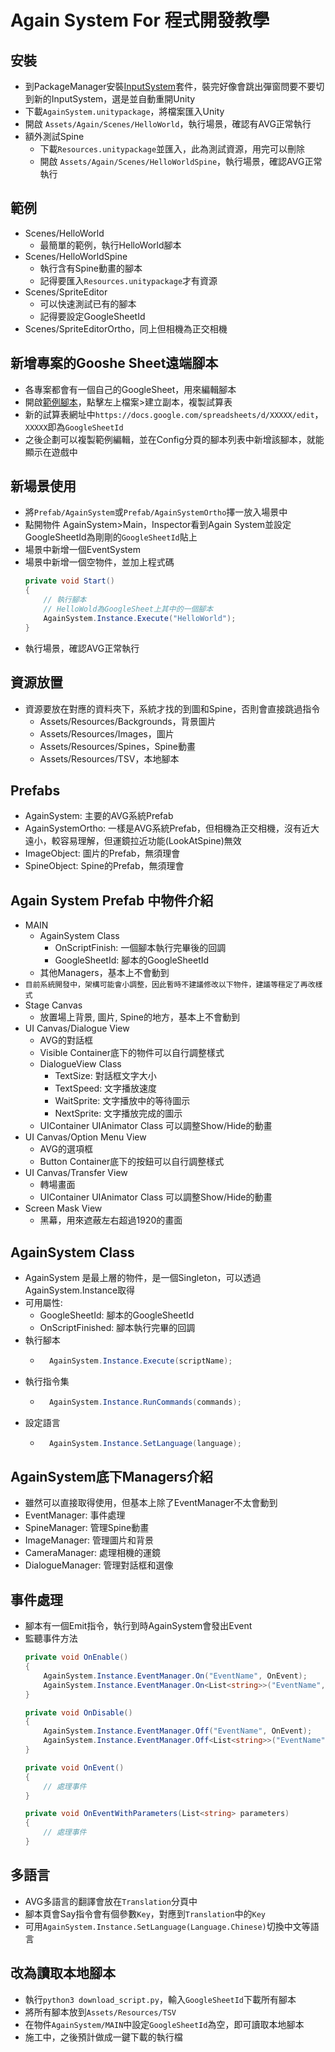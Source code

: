 # Again System For 程式開發教學

## 安裝
- 到PackageManager安裝[InputSystem](https://docs.unity3d.com/Packages/com.unity.inputsystem@1.7/manual/Installation.html)套件，裝完好像會跳出彈窗問要不要切到新的InputSystem，選是並自動重開Unity
- 下載`AgainSystem.unitypackage`，將檔案匯入Unity
- 開啟 `Assets/Again/Scenes/HelloWorld`，執行場景，確認有AVG正常執行
- 額外測試Spine
  - 下載`Resources.unitypackage`並匯入，此為測試資源，用完可以刪除
  -  開啟 `Assets/Again/Scenes/HelloWorldSpine`，執行場景，確認AVG正常執行

## 範例
- Scenes/HelloWorld
  - 最簡單的範例，執行HelloWorld腳本
- Scenes/HelloWorldSpine
  - 執行含有Spine動畫的腳本
  - 記得要匯入`Resources.unitypackage`才有資源
- Scenes/SpriteEditor
  - 可以快速測試已有的腳本
  - 記得要設定GoogleSheetId
- Scenes/SpriteEditorOrtho，同上但相機為正交相機
  
## 新增專案的Gooshe Sheet遠端腳本
- 各專案都會有一個自己的GoogleSheet，用來編輯腳本
- 開啟[範例腳本](https://docs.google.com/spreadsheets/d/18vCXwuMSR7K0FUEEcHy7X5NzgtyWyUgr7sbeIRW74zs/edit?gid=1492752394#gid=1492752394)，點擊左上檔案>建立副本，複製試算表
- 新的試算表網址中`https://docs.google.com/spreadsheets/d/XXXXX/edit`，`XXXXX`即為`GoogleSheetId`
- 之後企劃可以複製範例編輯，並在Config分頁的腳本列表中新增該腳本，就能顯示在遊戲中


## 新場景使用
- 將`Prefab/AgainSystem`或`Prefab/AgainSystemOrtho`擇一放入場景中
- 點開物件 AgainSystem>Main，Inspector看到Again System並設定GoogleSheetId為剛剛的`GoogleSheetId`貼上
- 場景中新增一個EventSystem
- 場景中新增一個空物件，並加上程式碼
  ```csharp
  private void Start()
  {
      // 執行腳本
      // HelloWold為GoogleSheet上其中的一個腳本
      AgainSystem.Instance.Execute("HelloWorld");
  }
  ```
- 執行場景，確認AVG正常執行

## 資源放置
- 資源要放在對應的資料夾下，系統才找的到圖和Spine，否則會直接跳過指令
  - Assets/Resources/Backgrounds，背景圖片
  - Assets/Resources/Images，圖片
  - Assets/Resources/Spines，Spine動畫
  - Assets/Resources/TSV，本地腳本

## Prefabs
- AgainSystem: 主要的AVG系統Prefab
- AgainSystemOrtho: 一樣是AVG系統Prefab，但相機為正交相機，沒有近大遠小，較容易理解，但運鏡拉近功能(LookAtSpine)無效
- ImageObject: 圖片的Prefab，無須理會
- SpineObject: Spine的Prefab，無須理會
  
## Again System Prefab 中物件介紹
- MAIN
  - AgainSystem Class
    - OnScriptFinish: 一個腳本執行完畢後的回調
    - GoogleSheetId: 腳本的GoogleSheetId
  - 其他Managers，基本上不會動到
- `目前系統開發中，架構可能會小調整，因此暫時不建議修改以下物件，建議等穩定了再改樣式` 
- Stage Canvas
  - 放置場上背景, 圖片, Spine的地方，基本上不會動到
- UI Canvas/Dialogue View
  - AVG的對話框
  - Visible Container底下的物件可以自行調整樣式
  - DialogueView Class
    - TextSize: 對話框文字大小
    - TextSpeed: 文字播放速度
    - WaitSprite: 文字播放中的等待圖示
    - NextSprite: 文字播放完成的圖示
  - UIContainer UIAnimator Class 可以調整Show/Hide的動畫
- UI Canvas/Option Menu View
  - AVG的選項框
  - Button Container底下的按鈕可以自行調整樣式
- UI Canvas/Transfer View
  - 轉場畫面
  - UIContainer UIAnimator Class 可以調整Show/Hide的動畫
- Screen Mask View
  - 黑幕，用來遮蔽左右超過1920的畫面

## AgainSystem Class 
- AgainSystem 是最上層的物件，是一個Singleton，可以透過AgainSystem.Instance取得
- 可用屬性:
  - GoogleSheetId: 腳本的GoogleSheetId 
  - OnScriptFinished: 腳本執行完畢的回調
- 執行腳本
  - ```csharp
      AgainSystem.Instance.Execute(scriptName);
    ```
- 執行指令集
  - ```csharp
      AgainSystem.Instance.RunCommands(commands);
    ```
- 設定語言
  - ```csharp
      AgainSystem.Instance.SetLanguage(language);
    ```
  
## AgainSystem底下Managers介紹
  - 雖然可以直接取得使用，但基本上除了EventManager不太會動到
  - EventManager: 事件處理
  - SpineManager: 管理Spine動畫
  - ImageManager: 管理圖片和背景
  - CameraManager: 處理相機的運鏡
  - DialogueManager: 管理對話框和選像

## 事件處理
  - 腳本有一個Emit指令，執行到時AgainSystem會發出Event
  - 監聽事件方法
    ```csharp
    private void OnEnable()
    {
        AgainSystem.Instance.EventManager.On("EventName", OnEvent);
        AgainSystem.Instance.EventManager.On<List<string>>("EventName", OnEventWithParameters);
    }

    private void OnDisable()
    {
        AgainSystem.Instance.EventManager.Off("EventName", OnEvent);
        AgainSystem.Instance.EventManager.Off<List<string>>("EventName", OnEventWithParameters);
    }

    private void OnEvent()
    {
        // 處理事件
    }

    private void OnEventWithParameters(List<string> parameters)
    {
        // 處理事件
    }
    ```

## 多語言
- AVG多語言的翻譯會放在`Translation`分頁中
- 腳本頁會Say指令會有個參數`Key`，對應到`Translation`中的`Key`
- 可用`AgainSystem.Instance.SetLanguage(Language.Chinese)`切換中文等語言
  
## 改為讀取本地腳本
- 執行`python3 download_script.py`，輸入`GoogleSheetId`下載所有腳本
- 將所有腳本放到`Assets/Resources/TSV`
- 在物件`AgainSystem/MAIN`中設定`GoogleSheetId`為空，即可讀取本地腳本
- 施工中，之後預計做成一鍵下載的執行檔

